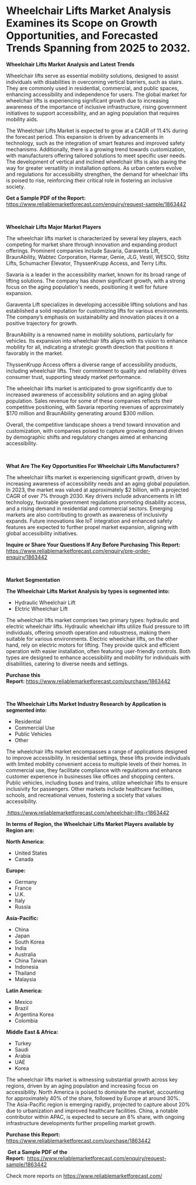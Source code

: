 <p><h1>Wheelchair Lifts Market Analysis Examines its Scope on Growth Opportunities, and Forecasted Trends Spanning from 2025 to 2032.</h1></p><p><strong>Wheelchair Lifts Market Analysis and Latest Trends</strong></p>
<p><p>Wheelchair lifts serve as essential mobility solutions, designed to assist individuals with disabilities in overcoming vertical barriers, such as stairs. They are commonly used in residential, commercial, and public spaces, enhancing accessibility and independence for users. The global market for wheelchair lifts is experiencing significant growth due to increasing awareness of the importance of inclusive infrastructure, rising government initiatives to support accessibility, and an aging population that requires mobility aids.</p><p>The Wheelchair Lifts Market is expected to grow at a CAGR of 11.4% during the forecast period. This expansion is driven by advancements in technology, such as the integration of smart features and improved safety mechanisms. Additionally, there is a growing trend towards customization, with manufacturers offering tailored solutions to meet specific user needs. The development of vertical and inclined wheelchair lifts is also paving the way for greater versatility in installation options. As urban centers evolve and regulations for accessibility strengthen, the demand for wheelchair lifts is poised to rise, reinforcing their critical role in fostering an inclusive society.</p></p>
<p><strong>Get a Sample PDF of the Report:&nbsp;</strong> <a href="https://www.reliablemarketforecast.com/enquiry/request-sample/1863442?utm_campaign=3081&utm_medium=2&utm_source=Github&utm_content=ia&utm_term=10042025&utm_id=wheelchair-lifts">https://www.reliablemarketforecast.com/enquiry/request-sample/1863442</a></p>
<p>&nbsp;</p>
<p><strong>Wheelchair Lifts Major Market Players</strong></p>
<p><p>The wheelchair lifts market is characterized by several key players, each competing for market share through innovation and expanding product offerings. Prominent companies include Savaria, Garaventa Lift, BraunAbility, Wabtec Corporation, Harmar, Genie, JLG, Vestil, WESCO, Stiltz Lifts, Schumacher Elevator, ThyssenKrupp Access, and Terry Lifts.</p><p>Savaria is a leader in the accessibility market, known for its broad range of lifting solutions. The company has shown significant growth, with a strong focus on the aging population's needs, positioning it well for future expansion.</p><p>Garaventa Lift specializes in developing accessible lifting solutions and has established a solid reputation for customizing lifts for various environments. The company’s emphasis on sustainability and innovation places it on a positive trajectory for growth.</p><p>BraunAbility is a renowned name in mobility solutions, particularly for vehicles. Its expansion into wheelchair lifts aligns with its vision to enhance mobility for all, indicating a strategic growth direction that positions it favorably in the market. </p><p>ThyssenKrupp Access offers a diverse range of accessibility products, including wheelchair lifts. Their commitment to quality and reliability drives consumer trust, supporting steady market performance.</p><p>The wheelchair lifts market is anticipated to grow significantly due to increased awareness of accessibility solutions and an aging global population. Sales revenue for some of these companies reflects their competitive positioning, with Savaria reporting revenues of approximately $170 million and BraunAbility generating around $300 million.</p><p>Overall, the competitive landscape shows a trend toward innovation and customization, with companies poised to capture growing demand driven by demographic shifts and regulatory changes aimed at enhancing accessibility.</p></p>
<p>&nbsp;</p>
<p><strong>What Are The Key Opportunities For Wheelchair Lifts Manufacturers?</strong></p>
<p><p>The wheelchair lifts market is experiencing significant growth, driven by increasing awareness of accessibility needs and an aging global population. In 2023, the market was valued at approximately $2 billion, with a projected CAGR of over 7% through 2030. Key drivers include advancements in lift technology, favorable government regulations promoting disability access, and a rising demand in residential and commercial sectors. Emerging markets are also contributing to growth as awareness of inclusivity expands. Future innovations like IoT integration and enhanced safety features are expected to further propel market expansion, aligning with global accessibility initiatives.</p></p>
<p><strong>Inquire or Share Your Questions If Any Before Purchasing This Report:</strong> <a href="https://www.reliablemarketforecast.com/enquiry/pre-order-enquiry/1863442?utm_campaign=3081&utm_medium=2&utm_source=Github&utm_content=ia&utm_term=10042025&utm_id=wheelchair-lifts">https://www.reliablemarketforecast.com/enquiry/pre-order-enquiry/1863442</a></p>
<p>&nbsp;</p>
<p><strong>Market Segmentation</strong></p>
<p><strong>The Wheelchair Lifts Market Analysis by types is segmented into:</strong></p>
<p><ul><li>Hydraulic Wheelchair Lift</li><li>Elctric Wheelchair Lift</li></ul></p>
<p><p>The wheelchair lifts market comprises two primary types: hydraulic and electric wheelchair lifts. Hydraulic wheelchair lifts utilize fluid pressure to lift individuals, offering smooth operation and robustness, making them suitable for various environments. Electric wheelchair lifts, on the other hand, rely on electric motors for lifting. They provide quick and efficient operation with easier installation, often featuring user-friendly controls. Both types are designed to enhance accessibility and mobility for individuals with disabilities, catering to diverse needs and settings.</p></p>
<p><strong>Purchase this Report:&nbsp;</strong><a href="https://www.reliablemarketforecast.com/purchase/1863442?utm_campaign=3081&utm_medium=2&utm_source=Github&utm_content=ia&utm_term=10042025&utm_id=wheelchair-lifts">https://www.reliablemarketforecast.com/purchase/1863442</a></p>
<p>&nbsp;</p>
<p><strong>The Wheelchair Lifts Market Industry Research by Application is segmented into:</strong></p>
<p><ul><li>Residential</li><li>Commercial Use</li><li>Public Vehicles</li><li>Other</li></ul></p>
<p><p>The wheelchair lifts market encompasses a range of applications designed to improve accessibility. In residential settings, these lifts provide individuals with limited mobility convenient access to multiple levels of their homes. In commercial use, they facilitate compliance with regulations and enhance customer experience in businesses like offices and shopping centers. Public vehicles, including buses and trains, utilize wheelchair lifts to ensure inclusivity for passengers. Other markets include healthcare facilities, schools, and recreational venues, fostering a society that values accessibility.</p></p>
<p><a href="https://www.reliablemarketforecast.com/wheelchair-lifts-r1863442?utm_campaign=3081&utm_medium=2&utm_source=Github&utm_content=ia&utm_term=10042025&utm_id=wheelchair-lifts">&nbsp;https://www.reliablemarketforecast.com/wheelchair-lifts-r1863442</a></p>
<p><strong>In terms of Region, the Wheelchair Lifts Market Players available by Region are:</strong></p>
<p>
    <p> <strong> North America: </strong>
        <ul>
            <li>United States</li>
            <li>Canada</li>
        </ul>
        </p> 
    <p> <strong> Europe: </strong>
        <ul>
            <li>Germany</li>
            <li>France</li>
            <li>U.K.</li>
            <li>Italy</li>
            <li>Russia</li>
        </ul>
        </p> 
    <p> <strong> Asia-Pacific: </strong>
        <ul>
            <li>China</li>
            <li>Japan</li>
            <li>South Korea</li>
            <li>India</li>
            <li>Australia</li>
            <li>China Taiwan</li>
            <li>Indonesia</li>
            <li>Thailand</li>
            <li>Malaysia</li>
        </ul>
        </p> 
    <p> <strong> Latin America: </strong>
        <ul>
            <li>Mexico</li>
            <li>Brazil</li>
            <li>Argentina Korea</li>
            <li>Colombia</li>
        </ul>
        </p> 
    <p> <strong> Middle East & Africa: </strong>
        <ul>
            <li>Turkey</li>
            <li>Saudi</li>
            <li>Arabia</li>
            <li>UAE</li>
            <li>Korea</li>
        </ul>
    </p>
    </p>
<p><p>The wheelchair lifts market is witnessing substantial growth across key regions, driven by an aging population and increasing focus on accessibility. North America is poised to dominate the market, accounting for approximately 40% of the share, followed by Europe at around 30%. The Asia-Pacific region is emerging rapidly, projected to capture about 20% due to urbanization and improved healthcare facilities. China, a notable contributor within APAC, is expected to secure an 8% share, with ongoing infrastructure developments further propelling market growth.</p></p>
<p><strong>Purchase this Report: </strong><a href="https://www.reliablemarketforecast.com/purchase/1863442?utm_campaign=3081&utm_medium=2&utm_source=Github&utm_content=ia&utm_term=10042025&utm_id=wheelchair-lifts">https://www.reliablemarketforecast.com/purchase/1863442</a></p>
<p>&nbsp;<strong>Get a Sample PDF of the Report:&nbsp;&nbsp;</strong><a href="https://www.reliablemarketforecast.com/enquiry/request-sample/1863442?utm_campaign=3081&utm_medium=2&utm_source=Github&utm_content=ia&utm_term=10042025&utm_id=wheelchair-lifts">https://www.reliablemarketforecast.com/enquiry/request-sample/1863442</a></p>
<p><strong></strong></p>
<p>Check more reports on <a href="https://www.reliablemarketforecast.com/?utm_campaign=3081&utm_medium=2&utm_source=Github&utm_content=ia&utm_term=10042025&utm_id=wheelchair-lifts">https://www.reliablemarketforecast.com/</a></p>